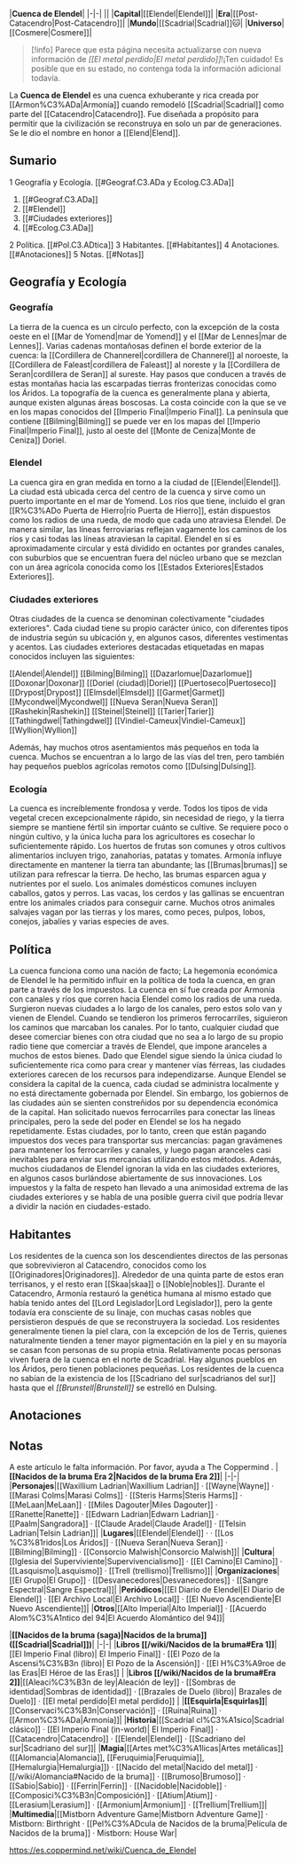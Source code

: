 

|**Cuenca de Elendel**|
|-|-|
||
|**Capital**|[[Elendel\|Elendel]]|
|**Era**|[[Post-Catacendro\|Post-Catacendro]]|
|**Mundo**|[[Scadrial\|Scadrial]]🐱︎|
|**Universo**|[[Cosmere\|Cosmere]]|

> [!info] Parece que esta página necesita actualizarse con nueva información de *[[El metal perdido\|El metal perdido]]*!¡Ten cuidado! Es posible que en su estado, no contenga toda la información adicional todavía.

La **Cuenca de Elendel** es una cuenca exhuberante y rica creada por [[Armon%C3%ADa\|Armonía]] cuando remodeló [[Scadrial\|Scadrial]] como parte del [[Catacendro\|Catacendro]]. Fue diseñada a propósito para permitir que la civilización se reconstruya en solo un par de generaciones. Se le dio el nombre en honor a [[Elend\|Elend]].

## Sumario

1 Geografía y Ecología. [[#Geograf.C3.ADa y Ecolog.C3.ADa]] 

1. [[#Geograf.C3.ADa]] 
1. [[#Elendel]] 
1. [[#Ciudades exteriores]] 
1. [[#Ecolog.C3.ADa]] 


2 Política. [[#Pol.C3.ADtica]] 
3 Habitantes. [[#Habitantes]] 
4 Anotaciones. [[#Anotaciones]] 
5 Notas. [[#Notas]] 


## Geografía y Ecología
### Geografía
La tierra de la cuenca es un círculo perfecto, con la excepción de la costa oeste en el [[Mar de Yomend\|mar de Yomend]] y el [[Mar de Lennes\|mar de Lennes]]. Varias cadenas montañosas definen el borde exterior de la cuenca: la [[Cordillera de Channerel\|cordillera de Channerel]] al noroeste, la [[Cordillera de Faleast\|cordillera de Faleast]] al noreste y la [[Cordillera de Seran\|cordillera de Seran]] al sureste. Hay pasos que conducen a través de estas montañas hacia las escarpadas tierras fronterizas conocidas como los Áridos. La topografía de la cuenca es generalmente plana y abierta, aunque existen algunas áreas boscosas.
La costa coincide con la que se ve en los mapas conocidos del [[Imperio Final\|Imperio Final]]. La península que contiene [[Bilming\|Bilming]] se puede ver en los mapas del [[Imperio Final\|Imperio Final]], justo al oeste del [[Monte de Ceniza\|Monte de Ceniza]] Doriel.

### Elendel
La cuenca gira en gran medida en torno a la ciudad de [[Elendel\|Elendel]]. La ciudad está ubicada cerca del centro de la cuenca y sirve como un puerto importante en el mar de Yomend. Los ríos que tiene, incluido el gran [[R%C3%ADo Puerta de Hierro\|río Puerta de Hierro]], están dispuestos como los radios de una rueda, de modo que cada uno atraviesa Elendel. De manera similar, las líneas ferroviarias reflejan vagamente los caminos de los ríos y casi todas las líneas atraviesan la capital. Elendel en sí es aproximadamente circular y está dividido en octantes por grandes canales, con suburbios que se encuentran fuera del núcleo urbano que se mezclan con un área agrícola conocida como los [[Estados Exteriores\|Estados Exteriores]].

### Ciudades exteriores
Otras ciudades de la cuenca se denominan colectivamente "ciudades exteriores". Cada ciudad tiene su propio carácter único, con diferentes tipos de industria según su ubicación y, en algunos casos, diferentes vestimentas y acentos.
Las ciudades exteriores destacadas etiquetadas en mapas conocidos incluyen las siguientes:


[[Alendel\|Alendel]]
[[Bilming\|Bilming]]
[[Dazarlomue\|Dazarlomue]]
[[Doxonar\|Doxonar]]
[[Doriel (ciudad)\|Doriel]]
[[Puertoseco\|Puertoseco]]
[[Drypost\|Drypost]]
[[Elmsdel\|Elmsdel]]
[[Garmet\|Garmet]]
[[Mycondwel\|Mycondwel]]
[[Nueva Seran\|Nueva Seran]]
[[Rashekin\|Rashekin]]
[[Steinel\|Steinel]]
[[Tarier\|Tarier]]
[[Tathingdwel\|Tathingdwel]]
[[Vindiel-Cameux\|Vindiel-Cameux]]
[[Wyllion\|Wyllion]]

Además, hay muchos otros asentamientos más pequeños en toda la cuenca. Muchos se encuentran a lo largo de las vías del tren, pero también hay pequeños pueblos agrícolas remotos como [[Dulsing\|Dulsing]].

### Ecología
La cuenca es increíblemente frondosa y verde. Todos los tipos de vida vegetal crecen excepcionalmente rápido, sin necesidad de riego, y la tierra siempre se mantiene fértil sin importar cuánto se cultive. Se requiere poco o ningún cultivo, y la única lucha para los agricultores es cosechar lo suficientemente rápido. Los huertos de frutas son comunes y otros cultivos alimentarios incluyen trigo, zanahorias, patatas y tomates. Armonía influye directamente en mantener la tierra tan abundante; las [[Brumas\|brumas]] se utilizan para refrescar la tierra. De hecho, las brumas esparcen agua y nutrientes por el suelo.
Los animales domésticos comunes incluyen caballos, gatos y perros. Las vacas, los cerdos y las gallinas se encuentran entre los animales criados para conseguir carne. Muchos otros animales salvajes vagan por las tierras y los mares, como peces, pulpos, lobos, conejos, jabalíes y varias especies de aves.

## Política
La cuenca funciona como una nación de facto; La hegemonía económica de Elendel le ha permitido influir en la política de toda la cuenca, en gran parte a través de los impuestos. La cuenca en sí fue creada por Armonía con canales y ríos que corren hacia Elendel como los radios de una rueda. Surgieron nuevas ciudades a lo largo de los canales, pero estos solo van y vienen de Elendel. Cuando se tendieron los primeros ferrocarriles, siguieron los caminos que marcaban los canales. Por lo tanto, cualquier ciudad que desee comerciar bienes con otra ciudad que no sea a lo largo de su propio radio tiene que comerciar a través de Elendel, que impone aranceles a muchos de estos bienes.
Dado que Elendel sigue siendo la única ciudad lo suficientemente rica como para crear y mantener vías férreas, las ciudades exteriores carecen de los recursos para independizarse. Aunque Elendel se considera la capital de la cuenca, cada ciudad se administra localmente y no está directamente gobernada por Elendel. Sin embargo, los gobiernos de las ciudades aún se sienten constreñidos por su dependencia económica de la capital. Han solicitado nuevos ferrocarriles para conectar las líneas principales, pero la sede del poder en Elendel se los ha negado repetidamente. Estas ciudades, por lo tanto, creen que están pagando impuestos dos veces para transportar sus mercancías: pagan gravámenes para mantener los ferrocarriles y canales, y luego pagan aranceles casi inevitables para enviar sus mercancías utilizando estos métodos.
Además, muchos ciudadanos de Elendel ignoran la vida en las ciudades exteriores, en algunos casos burlándose abiertamente de sus innovaciones. Los impuestos y la falta de respeto han llevado a una animosidad extrema de las ciudades exteriores y se habla de una posible guerra civil que podría llevar a dividir la nación en ciudades-estado.

## Habitantes
Los residentes de la cuenca son los descendientes directos de las personas que sobrevivieron al Catacendro, conocidos como los [[Originadores\|Originadores]]. Alrededor de una quinta parte de estos eran terrisanos, y el resto eran [[Skaa\|skaa]] o [[Noble\|nobles]]. Durante el Catacendro, Armonía restauró la genética humana al mismo estado que había tenido antes del [[Lord Legislador\|Lord Legislador]], pero la gente todavía era consciente de su linaje, con muchas casas nobles que persistieron después de que se reconstruyera la sociedad. Los residentes generalmente tienen la piel clara, con la excepción de los de Terris, quienes naturalmente tienden a tener mayor pigmentación en la piel y en su mayoría se casan fcon personas de su propia etnia.
Relativamente pocas personas viven fuera de la cuenca en el norte de Scadrial. Hay algunos pueblos en los Áridos, pero tienen poblaciones pequeñas. Los residentes de la cuenca no sabían de la existencia de los [[Scadriano del sur\|scadrianos del sur]] hasta que el *[[Brunstell\|Brunstell]]* se estrelló en Dulsing.

## Anotaciones

## Notas

A este artículo le falta información. Por favor, ayuda a The Coppermind .
|**[[Nacidos de la bruma Era 2\|Nacidos de la bruma Era 2]]**|
|-|-|
|**Personajes**|[[Waxillium Ladrian\|Waxillium Ladrian]] · [[Wayne\|Wayne]] · [[Marasi Colms\|Marasi Colms]] · [[Steris Harms\|Steris Harms]] · [[MeLaan\|MeLaan]] · [[Miles Dagouter\|Miles Dagouter]] · [[Ranette\|Ranette]] · [[Edwarn Ladrian\|Edwarn Ladrian]] · [[Paalm\|Sangradora]] · [[Claude Aradel\|Claude Aradel]] · [[Telsin Ladrian\|Telsin Ladrian]]|
|**Lugares**|[[Elendel\|Elendel]] ·  · [[Los %C3%81ridos\|Los Áridos]] · [[Nueva Seran\|Nueva Seran]] · [[Bilming\|Bilming]] · [[Consorcio Malwish\|Consorcio Malwish]]|
|**Cultura**|[[Iglesia del Superviviente\|Supervivencialismo]] · [[El Camino\|El Camino]] · [[Lasquismo\|Lasquismo]] · [[Trell (trellismo)\|Trellismo]]|
|**Organizaciones**|[[El Grupo\|El Grupo]] · [[Desvanecedores\|Desvanecedores]] · [[Sangre Espectral\|Sangre Espectral]]|
|**Periódicos**|[[El Diario de Elendel\|El Diario de Elendel]] · [[El Archivo Local\|El Archivo Local]] · [[El Nuevo Ascendiente\|El Nuevo Ascendiente]]|
|**Otros**|[[Alto Imperial\|Alto Imperial]] · [[Acuerdo Alom%C3%A1ntico del 94\|El Acuerdo Alomántico del 94]]|

|**[[Nacidos de la bruma (saga)\|Nacidos de la bruma]] ([[Scadrial\|Scadrial]])**|
|-|-|
|**Libros [[/wiki/Nacidos de la bruma#Era 1]]**|[[El Imperio Final (libro)\| El Imperio Final]] · [[El Pozo de la Ascensi%C3%B3n (libro)\| El Pozo de la Ascensión]] · [[El H%C3%A9roe de las Eras\|El Héroe de las Eras]] |
|**Libros [[/wiki/Nacidos de la bruma#Era 2]]**|[[Aleaci%C3%B3n de ley\|Aleación de ley]] · [[Sombras de identidad\|Sombras de identidad]] · [[Brazales de Duelo (libro)\| Brazales de Duelo]] · [[El metal perdido\|El metal perdido]]  |
|**[[Esquirla\|Esquirlas]]**|[[Conservaci%C3%B3n\|Conservación]] · [[Ruina\|Ruina]] · [[Armon%C3%ADa\|Armonía]]|
|**Historia**|[[Scadrial cl%C3%A1sico\|Scadrial clásico]] · [[El Imperio Final (in-world)\| El Imperio Final]] · [[Catacendro\|Catacendro]] · [[Elendel\|Elendel]] · [[Scadriano del sur\|Scadriano del sur]]|
|**Magia**|[[Artes met%C3%A1licas\|Artes metálicas]] ([[Alomancia\|Alomancia]], [[Feruquimia\|Feruquimia]], [[Hemalurgia\|Hemalurgia]]) · [[Nacido del metal\|Nacido del metal]] · [[/wiki/Alomancia#Nacido de la bruma]] · [[Brumoso\|Brumoso]] · [[Sabio\|Sabio]] · [[Ferrin\|Ferrin]] · [[Nacidoble\|Nacidoble]] · [[Composici%C3%B3n\|Composición]] · [[Atium\|Atium]] · [[Lerasium\|Lerasium]] · [[Armonium\|Armonium]] · [[Trellium\|Trellium]]|
|**Multimedia**|[[Mistborn Adventure Game\|Mistborn Adventure Game‎‎]] · Mistborn: Birthright · [[Pel%C3%ADcula de Nacidos de la bruma\|Película de Nacidos de la bruma]] · Mistborn: House War|



https://es.coppermind.net/wiki/Cuenca_de_Elendel